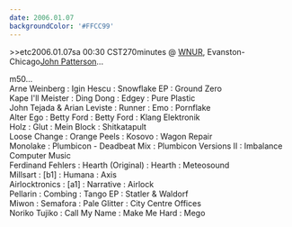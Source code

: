 ```yaml
---
date: 2006.01.07
backgroundColor: '#FFCC99'
---
```


\>>etc2006.01.07sa 00:30 CST270minutes @ [WNUR](http://www.wnur.org/), Evanston-Chicago[John Patterson](http://www.djjohnpatterson.com/)...  


m50...  
Arne Weinberg : Igin Hescu : Snowflake EP : Ground Zero  
Kape I'll Meister : Ding Dong : Edgey : Pure Plastic  
John Tejada & Arian Leviste : Runner : Emo : Pornflake  
Alter Ego : Betty Ford : Betty Ford : Klang Elektronik  
Holz : Glut : Mein Block : Shitkatapult  
Loose Change : Orange Peels : Kosovo : Wagon Repair  
Monolake : Plumbicon - Deadbeat Mix : Plumbicon Versions II : Imbalance Computer Music  
Ferdinand Fehlers : Hearth (Original) : Hearth : Meteosound  
Millsart : \[b1\] : Humana : Axis  
Airlocktronics : \[a1\] : Narrative : Airlock  
Pellarin : Combing : Tango EP : Statler & Waldorf  
Miwon : Semafora : Pale Glitter : City Centre Offices  
Noriko Tujiko : Call My Name : Make Me Hard : Mego